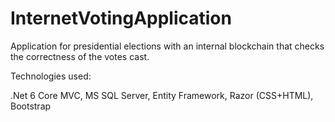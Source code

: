 # InternetVotingApplication
Application for presidential elections with an internal blockchain that checks the correctness of the votes cast.

Technologies used:

.Net 6 Core MVC, MS SQL Server, Entity Framework, Razor (CSS+HTML), Bootstrap
